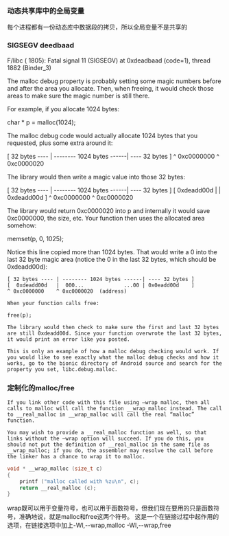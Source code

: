 ### 动态共享库中的全局变量
每个进程都有一份动态库中数据段的拷贝，所以全局变量不是共享的

### SIGSEGV deedbaad 
F/libc    ( 1805): Fatal signal 11 (SIGSEGV) at 0xdeadbaad (code=1), thread 1882 (Binder_3)

The malloc debug property is probably setting some magic numbers before and after the area you allocate. Then, when freeing, it would check those areas to make sure the magic number is still there.

For example, if you allocate 1024 bytes:

char * p = malloc(1024);

The malloc debug code would actually allocate 1024 bytes that you requested, plus some extra around it:

[ 32 bytes ---- | -------- 1024 bytes ------| ---- 32 bytes ]
^ 0xc0000000    ^ 0xc0000020

The library would then write a magic value into those 32 bytes:

[ 32 bytes ---- | -------- 1024 bytes ------| ---- 32 bytes ]
[  0xdeadd00d   |                           | 0xdeadd00d    ]
^ 0xc0000000    ^ 0xc0000020

The library would return 0xc0000020 into p and internally it would save 0xc0000000, the size, etc. Your function then uses the allocated area somehow:

memset(p, 0, 1025);

Notice this line copied more than 1024 bytes. That would write a 0 into the last 32 byte magic area (notice the 0 in the last 32 bytes, which should be 0xdeadd00d):

    [ 32 bytes ---- | -------- 1024 bytes ------| ---- 32 bytes ]
    [  0xdeadd00d   |  000...             ...00 | 0x0eadd00d    ]
    ^ 0xc0000000    ^ 0xc0000020  (address)

    When your function calls free:

    free(p);

    The library would then check to make sure the first and last 32 bytes are still 0xdeadd00d. Since your function overwrote the last 32 bytes, it would print an error like you posted.

    This is only an example of how a malloc debug checking would work. If you would like to see exactly what the malloc debug checks and how it works, go to the bionic directory of Android source and search for the property you set, libc.debug.malloc. 

### 定制化的malloc/free

    If you link other code with this file using –wrap malloc, then all calls to malloc will call the function __wrap_malloc instead. The call to __real_malloc in __wrap_malloc will call the real “malloc” function.

    You may wish to provide a __real_malloc function as well, so that links without the –wrap option will succeed. If you do this, you should not put the definition of __real_malloc in the same file as __wrap_malloc; if you do, the assembler may resolve the call before the linker has a chance to wrap it to malloc.
    

```c++
void * __wrap_malloc (size_t c)
{
    printf ("malloc called with %zu\n", c);
    return __real_malloc (c);
}
```
wrap既可以用于变量符号，也可以用于函数符号，但我们现在要用的只是函数符号，准确地说，就是malloc和free这两个符号。
这是一个在链接过程中起作用的选项，在链接选项中加上-Wl,--wrap,malloc -Wl,--wrap,free

